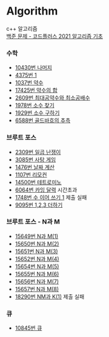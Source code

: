 # Algorithm
c++ 알고리즘   
[백준 문제 - 코드플러스 2021 알고리즘 기초](https://code.plus/course/51)

### 수학
- [10430번 나머지](https://github.com/ImYurim/Algorithm/blob/main/%EB%82%98%EB%A8%B8%EC%A7%80.cpp)
- [4375번 1](https://github.com/ImYurim/Algorithm/blob/main/1.cpp)
- [1037번 약수](https://github.com/ImYurim/Algorithm/blob/main/%EC%95%BD%EC%88%98.cpp)
- [17425번 약수의 합](https://github.com/ImYurim/Algorithm/blob/main/%EC%95%BD%EC%88%98%EC%9D%98%ED%95%A9.cpp)
- [2609번 최대공약수와 최소공배수](https://github.com/ImYurim/Algorithm/blob/main/%EC%B5%9C%EB%8C%80%EA%B3%B5%EC%95%BD%EC%88%98%EC%99%80%20%EC%B5%9C%EC%86%8C%EA%B3%B5%EB%B0%B0%EC%88%98.cpp)
- [1978번 소수 찾기](https://github.com/ImYurim/Algorithm/blob/main/%EC%86%8C%EC%88%98%20%EC%B0%BE%EA%B8%B0.cpp)
- [1929번 소수 구하기](https://github.com/ImYurim/Algorithm/blob/main/%EC%86%8C%EC%88%98%20%EA%B5%AC%ED%95%98%EA%B8%B0.cpp)
- [6588번 골드바흐의 추측](https://github.com/ImYurim/Algorithm/blob/main/%EA%B3%A8%EB%93%9C%EB%B0%94%ED%9D%90%EC%9D%98%20%EC%B6%94%EC%B8%A1.cpp)

### 브루트 포스
- [2309번 일곱 난쟁이](https://github.com/ImYurim/Algorithm/blob/main/%EC%9D%BC%EA%B3%B1%20%EB%82%9C%EC%9F%81%EC%9D%B4.cpp)
- [3085번 사탕 게임](https://github.com/ImYurim/Algorithm/blob/main/%EC%82%AC%ED%83%95%20%EA%B2%8C%EC%9E%84.cpp)
- [1476번 날짜 계산](https://github.com/ImYurim/Algorithm/blob/main/%EB%82%A0%EC%A7%9C%20%EA%B3%84%EC%82%B0.cpp)
- [1107번 리모컨](https://github.com/ImYurim/Algorithm/blob/main/%EB%A6%AC%EB%AA%A8%EC%BB%A8.cpp)
- [14500번 테트로미노](https://github.com/ImYurim/Algorithm/blob/main/%ED%85%8C%ED%8A%B8%EB%A1%9C%EB%AF%B8%EB%85%B8.cpp)
- [6064번 카잉 달력](https://github.com/ImYurim/Algorithm/blob/main/%EC%B9%B4%EC%9E%89%20%EB%8B%AC%EB%A0%A5.cpp) 시간초과
- [1748번 수 이어 쓰기 1](https://github.com/ImYurim/Algorithm/blob/main/%EC%88%98%20%EC%9D%B4%EC%96%B4%20%EC%93%B0%EA%B8%B0%201.cpp) 제출 실패
- [9095번 1,2,3 더하기](https://github.com/ImYurim/Algorithm/blob/main/1%2C2%2C3%20%EB%8D%94%ED%95%98%EA%B8%B0.cpp)

### 브루트 포스 - N과 M   
- [15649번 N과 M(1)](https://github.com/ImYurim/Algorithm/blob/main/N%EA%B3%BC%20M(1).cpp)
- [15650번 N과 M(2)](https://github.com/ImYurim/Algorithm/blob/main/N%EA%B3%BC%20M(2).cpp)
- [15651번 N과 M(3)](https://github.com/ImYurim/Algorithm/blob/main/N%EA%B3%BC%20M(3).cpp)
- [15652번 N과 M(4)](https://github.com/ImYurim/Algorithm/blob/main/N%EA%B3%BC%20M(4).cpp)
- [15654번 N과 M(5)](https://github.com/ImYurim/Algorithm/blob/main/N%EA%B3%BC%20M(5).cpp)
- [15655번 N과 M(6)](https://github.com/ImYurim/Algorithm/blob/main/N%EA%B3%BC%20M(6).cpp)
- [15656번 N과 M(7)](https://github.com/ImYurim/Algorithm/blob/main/N%EA%B3%BC%20M(7).cpp)
- [15657번 N과 M(8)](https://github.com/ImYurim/Algorithm/blob/main/N%EA%B3%BCM(8).cpp)
- [18290번 NM과 K(1)](https://github.com/ImYurim/Algorithm/blob/main/NM%EA%B3%BC%20K(1).cpp) 제출 실패

### 큐 
- [10845번 큐](https://github.com/ImYurim/Algorithm/blob/main/%ED%81%90.cpp)
